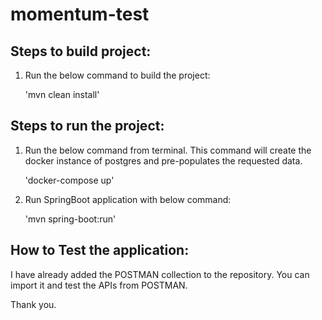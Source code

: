 # momentum-test

Steps to build project:
-----------------------

1. Run the below command to build the project:

    'mvn clean install'


Steps to run the project:
-------------------------

1. Run the below command from terminal. This command will create the docker instance of postgres and pre-populates the requested data.

   'docker-compose up'


3. Run SpringBoot application with below command:

   'mvn spring-boot:run'


How to Test the application:
----------------------------

I have already added the POSTMAN collection to the repository. You can import it and test the APIs from POSTMAN.

Thank you.
